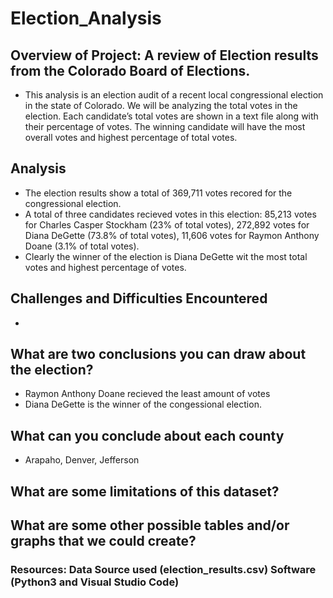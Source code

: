 # Election_Analysis 

## Overview of Project: A review of Election results from the Colorado Board of Elections. 
- This analysis is an election audit of a recent local congressional election in the state of Colorado.  We will be analyzing the total votes in the election. Each candidate’s total votes are shown in a text file along with their percentage of votes. The winning candidate will have the most overall votes and highest percentage of total votes.

## Analysis
- The election results show a total of 369,711 votes recored for the congressional election.
- A total of three candidates recieved votes in this election: 85,213 votes for Charles Casper Stockham (23% of total votes), 272,892 votes for Diana DeGette (73.8% of total votes), 11,606 votes for Raymon Anthony Doane (3.1% of total votes). 
- Clearly the winner of the election is Diana DeGette wit the most total votes and highest percentage of votes.  

## Challenges and Difficulties Encountered
-

## What are two conclusions you can draw about the election?
- Raymon Anthony Doane recieved the least amount of votes
- Diana DeGette is the winner of the congessional election. 

## What can you conclude about each county
- Arapaho, Denver, Jefferson 

## What are some limitations of this dataset?

## What are some other possible tables and/or graphs that we could create?

### Resources: Data Source used (election_results.csv) Software (Python3 and Visual Studio Code)
